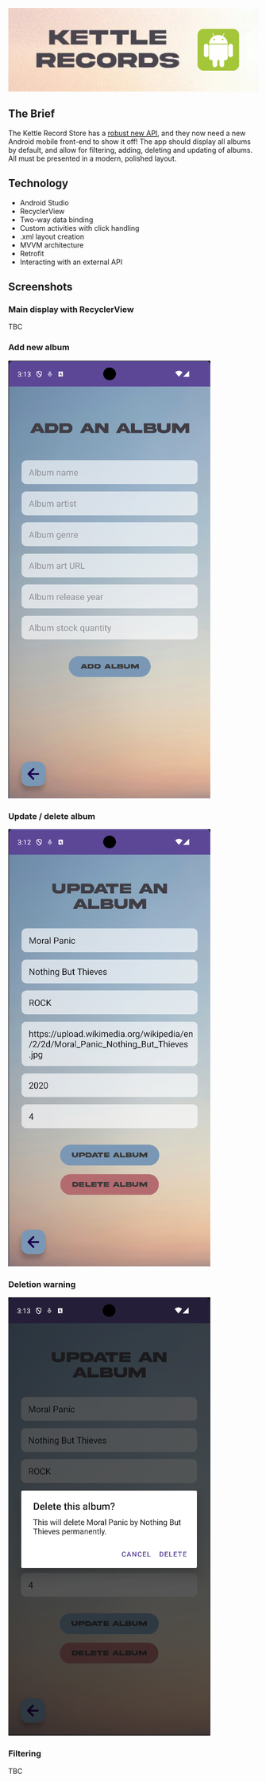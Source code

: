 ![readme_banner.png](readme-res/readme_banner.png)
## The Brief
The Kettle Record Store has a [robust new API](https://github.com/s-kettle/record-shop-api), and they now
need a new Android mobile front-end to show it off! The app should
display all albums by default, and allow for filtering, adding, deleting
and updating of albums. All must be presented in a modern, polished layout.

## Technology
- Android Studio
- RecyclerView
- Two-way data binding
- Custom activities with click handling
- .xml layout creation
- MVVM architecture
- Retrofit
- Interacting with an external API

## Screenshots

### Main display with RecyclerView
TBC

### Add new album
![add_album_screenshot.png](readme-res%2Fadd_album_screenshot.png)

### Update / delete album
![update_screenshot.png](readme-res%2Fupdate_screenshot.png)

### Deletion warning
![delete_warning_screenshot.png](readme-res%2Fdelete_warning_screenshot.png)

### Filtering
TBC


